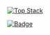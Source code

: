 [![Top Stack](https://widget.realdeveloper.pro/api/top?stack=JavaScript,Java,jQuery)](https://github.com/SJIN-PARK)

[![Badge](https://widget.realdeveloper.pro/api/badge?title=Languages&badges=Java,JavaScript,.Net,C#,jQuery,Spring)](https://github.com/SJIN-PARK)


<!--
**SJIN-PARK/SJIN-PARK** is a ✨ _special_ ✨ repository because its `README.md` (this file) appears on your GitHub profile.

Here are some ideas to get you started:

- 🔭 I’m currently working on ...
- 🌱 I’m currently learning ...
- 👯 I’m looking to collaborate on ...
- 🤔 I’m looking for help with ...
- 💬 Ask me about ...
- 📫 How to reach me: ...
- 😄 Pronouns: ...
- ⚡ Fun fact: ...
-->

